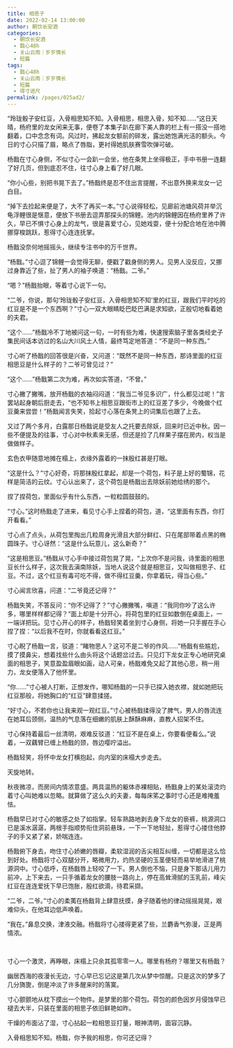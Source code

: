 ```yaml
---
title: 相思子
date: 2022-02-14 13:00:00
author: 朝饮长安酒
categories: 
  - 朝饮长安酒
  - 戬心48h
  - 关山云雨｜岁岁情长
  - 短篇
tags: 
  - 戬心48h
  - 关山云雨｜岁岁情长
  - 短篇
  - 得寸进尺
permalink: /pages/025ad2/
---
```


“玲珑骰子安红豆，入骨相思知不知。入骨相思，相思入骨，知不知……“这日天晴，杨府里的龙女闲来无事，便卷了本集子趴在廊下美人靠的栏上有一搭没一搭地翻着，口中念念有词。风过时，拂起龙女额前的碎发，露出她饱满光洁的额头。今日的寸心只描了眉，略点了唇脂，更衬得她肌肤赛雪吹弹可破。

杨戬在寸心身侧，不似寸心一会趴一会坐，他在条凳上坐得极正，手中书册一连翻了好几页，但到底忍不住，往寸心身上看了好几眼。

“你小心些，别把书晃下去了。”杨戬终是忍不住出言提醒，不出意外换来龙女一记白目。

“掉下去捡起来便是了，大不了再买一本。”寸心说得轻松，见廊前池塘风荷并举沉龟浮鲤很是惬意，便放下书册去逗弄那探头的锦鲤。池内的锦鲤因在杨府里养了许久，早已不惧寸心身上的龙气，很是喜爱寸心，见她戏耍，便十分配合地在池中腾挪穿梭跳跃，惹得寸心连连抚掌。

杨戬没奈何地摇摇头，继续专注书中的万千世界。

“杨戬。”寸心逗了锦鲤一会觉得无聊，便戳了戳身侧的男人。见男人没反应，又挪过身靠近了些，扯了男人的袖子唤道：“杨戬。二爷。”

“嗯？”杨戬抬眼，等着寸心说下一句。

“二爷，你说，那句‘玲珑骰子安红豆，入骨相思知不知’里的红豆，跟我们平时吃的红豆是不是一个东西啊？”寸心一双大眼睛眨巴眨巴满是求知欲，正殷切地看着她的夫君。

“这个……”杨戬冷不丁地被问这一句，一时有些为难，快速搜索脑子里各类经史子集民间话本访过的名山大川风土人情，最终笃定地答道：“不是同一种东西。”

寸心听了杨戬的回答很是兴奋，又问道：“既然不是同一种东西，那诗里面的红豆相思豆是什么样子的？二爷可曾见过？”

“这个……”杨戬第二次为难，再次如实答道，“不曾。”

寸心撇了撇嘴，放开杨戬的衣袖闷闷道：“我当二爷见多识广，什么都见过呢！”言罢站起身朝后厨走去，“也不知书上相思豆跟街市上的红豆差了多少，今晚做个红豆羹来尝尝！”杨戬闻言失笑，拾起寸心落在条凳上的词集后也跟了上去。

又过了两个多月，白露那日杨戬说是受友人之托要去除妖，回来时已近中秋。因一些不便提及的往事，寸心对中秋素来无感，但还是捡了几样果子摆在房内，权当是做做样子。

玄色衣甲随意地摊在榻上，衣缘外露着的一抹殷红甚是打眼。

“这是什么？”寸心好奇，将那抹殷红拿起，却是一个荷包，料子是上好的蜀锦，花样是简洁的云纹。寸心认出来了，这个荷包是杨戬出去除妖前她给绣的那个。

捏了捏荷包，里面似乎有什么东西，一粒粒圆鼓鼓的。

“寸心。”这时杨戬走了进来，看见寸心手上捏着的荷包，道，“这里面有东西，你打开看看。”

寸心点了点头，从荷包里掏出几粒周身光滑且大部分鲜红、只在尾部带着点黑的椭圆珠子。寸心讶然：“这是什么玩意儿，这么新奇？”

“这是相思豆。”杨戬从寸心手中接过荷包晃了晃，“上次你不是问我，诗里面的相思豆长什么样子，这次我去滇南除妖，当地人说这个就是相思豆，又叫做相思子、红豆。不过，这个红豆有毒可吃不得，做不得红豆羹，你拿着玩，得当心些。”

寸心闻言欣喜，问道：“二爷竟还记得？”

杨戬失笑，不答反问：“你不记得了？”寸心撇撇嘴，嗔道：“我同你吵了这么许多，哪里样样都记得？“面上却是十分开心，将荷包里的红豆如数倒在桌面上，一一端详把玩。见寸心开心的样子，杨戬轻笑着坐到寸心身侧，将她一只手握在手心捏了捏：“以后我不在时，你就看看这红豆。”

寸心睨了杨戬一言，驳道：“睹物思人？这可不是二爷的作风……”杨戬有些尴尬，摸了摸鼻尖，想着找些什么由头将这个话题岔过去。只见灯下龙女正专心地研究桌面的相思子，笑意盈盈眉眼如画，动人可亲，杨戬难免又起了其他心思，稍一用力，龙女便落入了他怀里。

“你……”寸心被人打断，正想发作，哪知杨戬的一只手已探入她衣襟，就如她把玩红豆那般，将她胸口的“红豆”肆意揉搓。

“好寸心，不若你也让我来观一观红豆。”寸心被杨戬揉得没了脾气，男人的唇流连在她耳后颈侧，温热的气息落在细嫩的肌肤上酥酥麻麻，直教人招架不住。

寸心保持着最后一丝清明，艰难反驳道：“红豆不是在桌上，你要看便看么。”说着，一双藕臂已缠上杨戬的颈，唇边嘤咛溢出。

杨戬轻笑，将怀中龙女打横抱起，向内室的床榻大步走去。

天旋地转。

秋夜微凉，而房间内情浓意盛。两具温热的躯体赤裸相贴，杨戬身上的某处滚烫灼着寸心叫她难以忽略。就算做了这么久的夫妻，每每床笫之事时寸心还是难掩羞怯。

杨戬早已对寸心的敏感之处了如指掌。轻车熟路地剥去身下龙女的亵裤，桃源洞口已是溪水潺潺，两根手指顺势衔住洞前悬珠，一下一下地轻扯，惹得寸心搂住他脖子的手又紧了紧，娇喘连连。

杨戬俯下身去，吻住寸心娇嫩的唇瓣，柔软湿润的舌尖相互纠缠，一切都是这么恰到好处。杨戬将寸心双腿分开，略微用力，灼热坚硬的玉茎便轻而易举地滑进了桃源洞中。寸心低呼，在杨戬唇上轻咬了一下。男人倒也不恼，只是身下那话儿用力前冲，上下来去，一只手循着龙女的腰肢一路向上，停在高耸滑腻的玉乳前，峰尖红豆在连连爱抚下早已饱胀，殷红欲滴，待君采撷。

“二爷，二爷。”寸心的柔荑在杨戬背上肆意抚摸，身子随着他的律动摇摇晃晃，艰难仰头，在他耳边低声唤着。

“我在。”鼻息交换，津液交融。杨戬将寸心搂得更紧了些，兰麝香气弥漫，正是两情浓。

</br>

寸心一个激灵，再睁眼，床榻上只余其孤零零一人。哪里有杨府？哪里又有杨戬？

幽居西海的夜漫长无边，寸心早已忘记这是第几次从梦中惊醒。只是这次的梦多了几分旖旎，倒是冲淡了许多醒来时的落寞。

寸心颤颤地从枕下摸出一个物件。是梦里的那个荷包。荷包的颜色因岁月侵蚀早已褪去大半，只装在里面的相思子依旧鲜艳如昨。

干燥的布面沾了湿，寸心拈起一粒相思豆打量，眼神清明，面容沉静。

入骨相思知不知。杨戬，你予我的相思，你可还记得？
